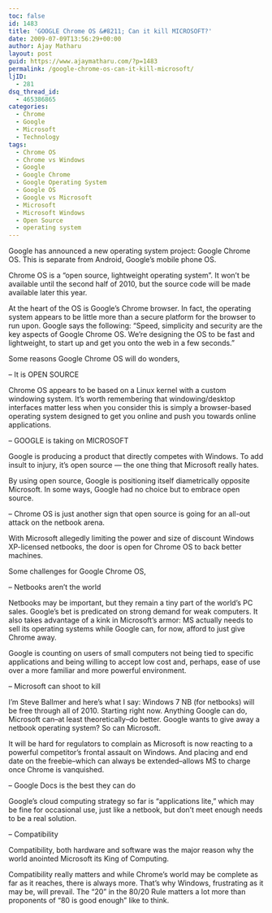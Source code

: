 ```yaml
---
toc: false
id: 1483
title: 'GOOGLE Chrome OS &#8211; Can it kill MICROSOFT?'
date: 2009-07-09T13:56:29+00:00
author: Ajay Matharu
layout: post
guid: https://www.ajaymatharu.com/?p=1483
permalink: /google-chrome-os-can-it-kill-microsoft/
ljID:
  - 281
dsq_thread_id:
  - 465386865
categories:
  - Chrome
  - Google
  - Microsoft
  - Technology
tags:
  - Chrome OS
  - Chrome vs Windows
  - Google
  - Google Chrome
  - Google Operating System
  - Google OS
  - Google vs Microsoft
  - Microsoft
  - Microsoft Windows
  - Open Source
  - operating system
---
```

Google has announced a new operating system project: Google Chrome OS. This is separate from Android, Google&#8217;s mobile phone OS.

Chrome OS is a &#8220;open source, lightweight operating system&#8221;. It won&#8217;t be available until the second half of 2010, but the source code will be made available later this year.

At the heart of the OS is Google&#8217;s Chrome browser. In fact, the operating system appears to be little more than a secure platform for the browser to run upon. Google says the following: &#8220;Speed, simplicity and security are the key aspects of Google Chrome OS. We&#8217;re designing the OS to be fast and lightweight, to start up and get you onto the web in a few seconds.&#8221;

Some reasons Google Chrome OS will do wonders,

&#8211; It is OPEN SOURCE

Chrome OS appears to be based on a Linux kernel with a custom windowing system. It&#8217;s worth remembering that windowing/desktop interfaces matter less when you consider this is simply a browser-based operating system designed to get you online and push you towards online applications.

&#8211; GOOGLE is taking on MICROSOFT

Google is producing a product that directly competes with Windows. To add insult to injury, it&#8217;s open source &#8212; the one thing that Microsoft really hates.

By using open source, Google is positioning itself diametrically opposite Microsoft. In some ways, Google had no choice but to embrace open source.

&#8211; Chrome OS is just another sign that open source is going for an all-out attack on the netbook arena.

With Microsoft allegedly limiting the power and size of discount Windows XP-licensed netbooks, the door is open for Chrome OS to back better machines.

Some challenges for Google Chrome OS,

&#8211; Netbooks aren&#8217;t the world

Netbooks may be important, but they remain a tiny part of the world&#8217;s PC sales. Google&#8217;s bet is predicated on strong demand for weak computers. It also takes advantage of a kink in Microsoft&#8217;s armor: MS actually needs to sell its operating systems while Google can, for now, afford to just give Chrome away.

Google is counting on users of small computers not being tied to specific applications and being willing to accept low cost and, perhaps, ease of use over a more familiar and more powerful environment.

&#8211; Microsoft can shoot to kill

I&#8217;m Steve Ballmer and here&#8217;s what I say: Windows 7 NB (for netbooks) will be free through all of 2010. Starting right now. Anything Google can do, Microsoft can&#8211;at least theoretically&#8211;do better. Google wants to give away a netbook operating system? So can Microsoft.

It will be hard for regulators to complain as Microsoft is now reacting to a powerful competitor&#8217;s frontal assault on Windows. And placing and end date on the freebie&#8211;which can always be extended&#8211;allows MS to charge once Chrome is vanquished.

&#8211; Google Docs is the best they can do

Google&#8217;s cloud computing strategy so far is &#8220;applications lite,&#8221; which may be fine for occasional use, just like a netbook, but don&#8217;t meet enough needs to be a real solution.

&#8211; Compatibility

Compatibility, both hardware and software was the major reason why the world anointed Microsoft its King of Computing.

Compatibility really matters and while Chrome&#8217;s world may be complete as far as it reaches, there is always more. That&#8217;s why Windows, frustrating as it may be, will prevail. The &#8220;20&#8221; in the 80/20 Rule matters a lot more than proponents of &#8220;80 is good enough&#8221; like to think.
